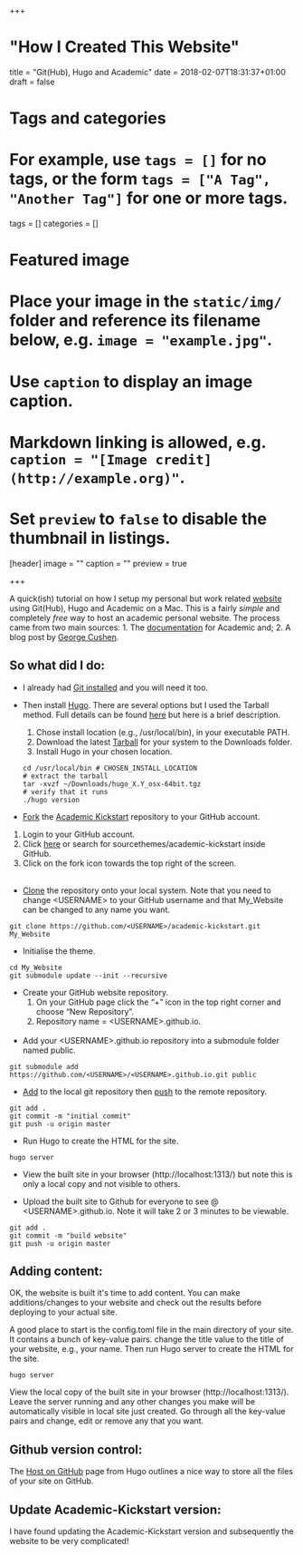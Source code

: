 +++
# "How I Created This Website"
title = "Git(Hub), Hugo and Academic"
date = 2018-02-07T18:31:37+01:00
draft = false

# Tags and categories
# For example, use `tags = []` for no tags, or the form `tags = ["A Tag", "Another Tag"]` for one or more tags.
tags = []
categories = []

# Featured image
# Place your image in the `static/img/` folder and reference its filename below, e.g. `image = "example.jpg"`.
# Use `caption` to display an image caption.
#   Markdown linking is allowed, e.g. `caption = "[Image credit](http://example.org)"`.
# Set `preview` to `false` to disable the thumbnail in listings.
[header]
image = ""
caption = ""
preview = true

+++

A quick(ish) tutorial on how I setup my personal but work related [website](https://scott-love.github.io) using Git(Hub), Hugo and Academic on a Mac. This is a fairly *simple* and completely *free* way to host an academic personal website. The process came from two main sources: 1. The [documentation](https://sourcethemes.com/academic/docs/) for Academic and; 2. A blog post by [George Cushen](https://georgecushen.com/create-your-website-with-hugo/).

## So what did I do:

* I already had [Git installed](https://git-scm.com/downloads) and you will need it too.

* Then install [Hugo](https://gohugo.io/about/). There are several options but I used the Tarball method. Full details can be found [here](https://gohugo.io/getting-started/installing/) but here is a brief description.
  1. Chose install location (e.g., /usr/local/bin), in your executable PATH.
  2. Download the latest [Tarball](https://github.com/gohugoio/hugo/releases) for your system to the Downloads folder.
  3. Install Hugo in your chosen location.
  ```
  cd /usr/local/bin # CHOSEN_INSTALL_LOCATION
  # extract the tarball
  tar -xvzf ~/Downloads/hugo_X.Y_osx-64bit.tgz
  # verify that it runs
  ./hugo version
  ```

* [Fork](https://help.github.com/articles/fork-a-repo/) the [Academic Kickstart](https://github.com/sourcethemes/academic-kickstart#fork-destination-box) repository to your GitHub account.
 1. Login to your GitHub account.
 2. Click [here](https://github.com/sourcethemes/academic-kickstart#fork-destination-box) or search for sourcethemes/academic-kickstart inside GitHub.
 3. Click on the fork icon towards the top right of the screen.
<br/><br/>
* [Clone](https://git-scm.com/docs/git-clone) the repository onto your local system. Note that you need to change \<USERNAME\> to your GitHub username and that My_Website can be changed to any name you want.
```
git clone https://github.com/<USERNAME>/academic-kickstart.git My_Website
```

* Initialise the theme.
```
cd My_Website
git submodule update --init --recursive
```

* Create your GitHub website repository.
  1. On your GitHub page click the “+” icon in the top right corner and choose “New Repository”.
  2. Repository name = \<USERNAME\>.github.io.
<br/><br/>
* Add your \<USERNAME\>.github.io repository into a submodule folder named public.
```
git submodule add https://github.com/<USERNAME>/<USERNAME>.github.io.git public
```

* [Add](https://git-scm.com/docs/git-add) to the local git repository then [push](https://git-scm.com/docs/git-push) to the remote repository.
```
git add .
git commit -m "initial commit"
git push -u origin master
```

* Run Hugo to create the HTML for the site.
```
hugo server
```

* View the built site in your browser (http://localhost:1313/) but note this is only a local copy and not visible to others.

* Upload the built site to Github for everyone to see @ \<USERNAME\>.github.io. Note it will take 2 or 3 minutes to be viewable.
```
git add .
git commit -m "build website"
git push -u origin master
```

## Adding content:
OK, the website is built it's time to add content. You can make additions/changes to your website and check out the results before deploying to your actual site.

A good place to start is the config.toml file in the main directory of your site.
It contains a bunch of key-value pairs. change the title value to the title of your website, e.g., your name. Then run Hugo server to create the HTML for the site.
```
hugo server
```
View the local copy of the built site in your browser (http://localhost:1313/).
Leave the server running and any other changes you make will be automatically visible in local site just created. Go through all the key-value pairs and change, edit or remove any that you want.

## Github version control:
The [Host on GitHub](https://gohugo.io/hosting-and-deployment/hosting-on-github/#github-user-or-organization-pages) page from Hugo outlines a nice way to store all the files of your site on GitHub.

## Update Academic-Kickstart version:
I have found updating the Academic-Kickstart version and subsequently the website to be very complicated!
